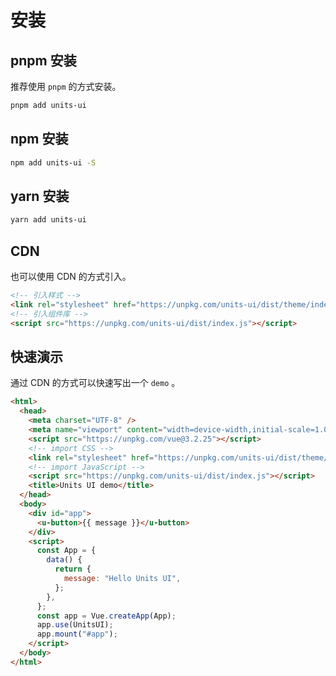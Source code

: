 # 安装


## pnpm 安装
推荐使用 `pnpm` 的方式安装。
```bash
pnpm add units-ui
```

## npm 安装
```bash
npm add units-ui -S
```

## yarn 安装
```bash
yarn add units-ui
```

## CDN
也可以使用 CDN 的方式引入。
```html
<!-- 引入样式 -->
<link rel="stylesheet" href="https://unpkg.com/units-ui/dist/theme/index.css">
<!-- 引入组件库 -->
<script src="https://unpkg.com/units-ui/dist/index.js"></script>
```
## 快速演示
通过 CDN 的方式可以快速写出一个 `demo` 。
```html
<html>
  <head>
    <meta charset="UTF-8" />
    <meta name="viewport" content="width=device-width,initial-scale=1.0" />
    <script src="https://unpkg.com/vue@3.2.25"></script>
    <!-- import CSS -->
    <link rel="stylesheet" href="https://unpkg.com/units-ui/dist/theme/index.css">
    <!-- import JavaScript -->
    <script src="https://unpkg.com/units-ui/dist/index.js"></script>
    <title>Units UI demo</title>
  </head>
  <body>
    <div id="app">
      <u-button>{{ message }}</u-button>
    </div>
    <script>
      const App = {
        data() {
          return {
            message: "Hello Units UI",
          };
        },
      };
      const app = Vue.createApp(App);
      app.use(UnitsUI);
      app.mount("#app");
    </script>
  </body>
</html>
```